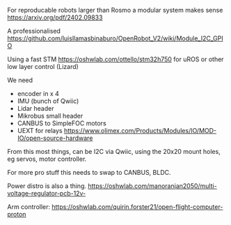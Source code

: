 For reproducable robots larger than Rosmo a modular system makes sense https://arxiv.org/pdf/2402.09833

A professionalised https://github.com/luisllamasbinaburo/OpenRobot_V2/wiki/Module_I2C_GPIO 

Using a fast STM https://oshwlab.com/ottello/stm32h750 for uROS or other low layer control (Lizard)

We need 
- encoder in x 4
- IMU (bunch of Qwiic)
- Lidar header
- Mikrobus small header
- CANBUS to SimpleFOC motors
- UEXT for relays https://www.olimex.com/Products/Modules/IO/MOD-IO/open-source-hardware

From this most things, can be I2C via Qwiic, using the 20x20 mount holes, eg servos, motor controller.
 
For more pro stuff this needs to swap to CANBUS, BLDC.

Power distro is also a thing. https://oshwlab.com/manoranjan2050/multi-voltage-regulator-pcb-12v-

Arm controller: https://oshwlab.com/quirin.forster21/open-flight-computer-proton






